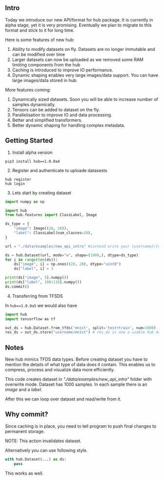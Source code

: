 ## **Intro**

Today we introduce our new API/format for hub package. It is currently in alpha stage, yet it is very promising.
Eventually we plan to migrate to this format and stick to it for long time. 

Here is some features of new hub: 
1. Ability to modify datasets on fly. Datasets are no longer immutable and can be modified over time
2. Larger datasets can now be uploaded as we removed some RAM limiting components from the hub 
3. Caching is introduced to improve IO performance.
4. Dynamic shaping enables very large images/data support. You can have large images/data stored in hub. 

More features coming: 
 1. Dynamically sized datasets. Soon you will be able to increase number of samples dynamically.
 2. Tensors can be added to dataset on the fly.
 3. Parallelisation to improve IO and data processing.
 4. Better and simplified transformers.
 5. Better dynamic shaping for handling complex metadata.

## **Getting Started**
1) Install alpha version
```
pip3 install hub==1.0.0a4
```

2) Register and authenticate to uploade datasests 
```
hub register
hub login
```

3) Lets start by creating dataset

```python
import numpy as np

import hub
from hub.features import ClassLabel, Image

ds_type = {
    "image": Image((28, 28)),
    "label": ClassLabel(num_classes=10),
}

url = "./data/examples/new_api_intro" #instead write your {username}/{dataset} to make it public

ds = hub.Dataset(url, mode="w", shape=(1000,), dtype=ds_type)
for i in range(len(ds)):
    ds["image", i] = np.ones((28, 28), dtype="uint8")
    ds["label", i] = 3

print(ds["image", 5].numpy())
print(ds["label", 100:110].numpy())
ds.commit()
```

4) Transferring from TFSDS

In `hub==1.0.0a5` we would also have 
```python
import hub
import tensorflow as tf

out_ds = hub.Dataset.from_tfds('mnist', split='test+train', num=1000)
res_ds = out_ds.store("username/mnist") # res_ds is now a usable hub dataset
```


## Notes 
New hub mimics TFDS data types. Before creating dataset you have to mention the details of what type of data does it contain. This enables us to compress, process and visualize data more efficiently.

This code creates dataset in *"./data/examples/new_api_intro"* folder with overwrite mode. Dataset has 1000 samples. In each sample there is an *image* and a *label*.

After this we can loop over dataset and read/write from it.


## **Why commit?**

Since caching is in place, you need to tell program to push final changes to permanent storage. 

NOTE: This action invalidates dataset.

Alternatively you can use following style.

```python
with hub.Dataset(...) as ds:
    pass
```

This works as well.
